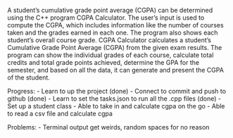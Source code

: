 A student’s cumulative grade point average (CGPA) can be determined using the C++ program CGPA Calculator. The user’s input is used to compute the CGPA, which includes information like the number of courses taken and the grades earned in each one. The program also shows each student’s overall course grade. CGPA Calculator calculates a student’s Cumulative Grade Point Average (CGPA) from the given exam results. The program can show the individual grades of each course, calculate total credits and total grade points achieved, determine the GPA for the semester, and based on all the data, it can generate and present the CGPA of the student. 

Progress:
    - Learn to up the project (done)
    - Connect to commit and push to github (done)
    - Learn to set the tasks.json to run all the .cpp files (done)
    - Set up a student class
    - Able to take in and calculate cgpa on the go
    - Able to read a csv file and calculate cgpa



Problems:
    - Terminal output get weirds, random spaces for no reason